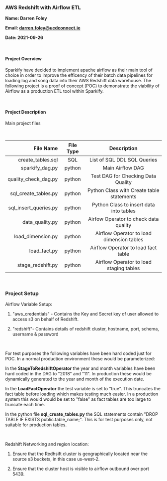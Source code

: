 ### AWS Redshift with Airflow ETL

**Name: Darren Foley**

**Email: darren.foley@ucdconnect.ie**

**Date: 2021-09-26**

<br>

#### Project Overview

<p>Sparkify have decided to implement apache airflow as their main tool of choice in order to improve the efficency of their batch data pipelines for loading log and song data into their AWS Redshift data warehouse. The following project is a proof of concept (POC) to demonstrate the viability of Airflow as a production ETL tool within Sparkify.</p> 

<br>

#### Project Description

Main project files

<br>

| File Name             | File Type  | Description                               |  
|----------------------:|:----------:|:-----------------------------------------:|
| create_tables.sql     | SQL        | List of SQL DDL SQL Queries               |
| sparkify_dag.py       | python     | Main Airflow DAG                          |
| quality_check_dag.py  | python     | Test DAG for Checking Data Quality        |
| sql_create_tables.py  | python     | Python Class with Create table statements |
| sql_insert_queries.py | python     | Python Class to insert data into tables   |
| data_quality.py       | python     | Airfow Operator to check data quality     |
| load_dimension.py     | python     | Airflow Operator to load dimension tables |
| load_fact.py          | python     | Airflow Operator to load fact table       |
| stage_redshift.py     | python     | Airflow Operator to load staging tables   |

<br>

### Project Setup

Airflow Variable Setup:

1. "aws_credentials" - Contains the Key and Secret key of user allowed to access s3 on behalf of Redshift.

2. "redshift"- Contains details of redshift cluster, hostname, port, schema, username & password

<br>

For test purposes the following variables have been hard coded just for POC. In a normal production environment these would be parameterized:

In the **StageToRedshiftOperator** the year and month variables have been hard coded in the DAG to "2018" and "11". In production these would be dynamically generated to the year and month of the execution date.

In the **LoadFactOperator** the test variable is set to "true". This truncates the fact table before loading which makes testing much easier. In a production system this would would be set to "false" as fact tables are too large to truncate each time.

In the python file **sql_create_tables.py** the SQL statements contain "DROP TABLE IF EXISTS public.table_name;". This is for test purposes only, not suitable for production tables.

<br>

Redshift Networking and region location:

1. Ensure that the Redhsift cluster is geographically located near the source s3 buckets, in this case us-west-2.

2. Ensure that the cluster host is visible to airflow outbound over port 5439.
